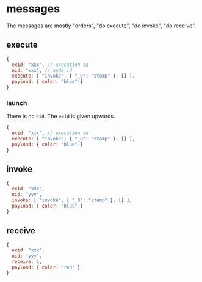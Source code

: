 
# messages

The messages are mostly "orders", "do execute", "do invoke", "do receive".

## execute

```js
{
  exid: "xxx", // execution id
  nid: "xxx", // node id
  execute: [ "invoke", { "_0": "stamp" }, [] ],
  payload: { color: "blue" }
}
```

### launch

There is no `nid`. The `exid` is given upwards.

```js
{
  exid: "xxx", // execution id
  execute: [ "invoke", { "_0": "stamp" }, [] ],
  payload: { color: "blue" }
}
```

## invoke

```js
{
  exid: "xxx",
  nid: "yyy",
  invoke: [ "invoke", { "_0": "stamp" }, [] ],
  payload: { color: "blue" }
}
```

## receive

```js
{
  exid: "xxx",
  nid: "yyy",
  receive: 1,
  payload: { color: "red" }
}
```

